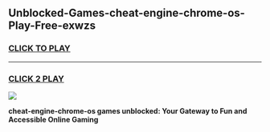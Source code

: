 
## Unblocked-Games-cheat-engine-chrome-os-Play-Free-exwzs
<h3>
<a href="https://premium76.site?title=cheat-engine-chrome-os&ref=18A">CLICK TO PLAY</a></h3>
<hr>

<h3>
<a href="https://premium76.site?title=cheat-engine-chrome-os&ref=18A">CLICK 2 PLAY</a>
  
</h3>

<a href="https://premium76.site?title=cheat-engine-chrome-os&ref=18A"><img src="https://clearcache.store/games.png"></a>


**cheat-engine-chrome-os games unblocked: Your Gateway to Fun and Accessible Online Gaming**
